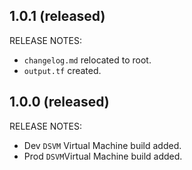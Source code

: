 ## 1.0.1 (released)

RELEASE NOTES:

* `changelog.md` relocated to root.
* `output.tf` created.


## 1.0.0 (released)

RELEASE NOTES:

* Dev `DSVM` Virtual Machine build added.
* Prod `DSVM`Virtual Machine build added.
